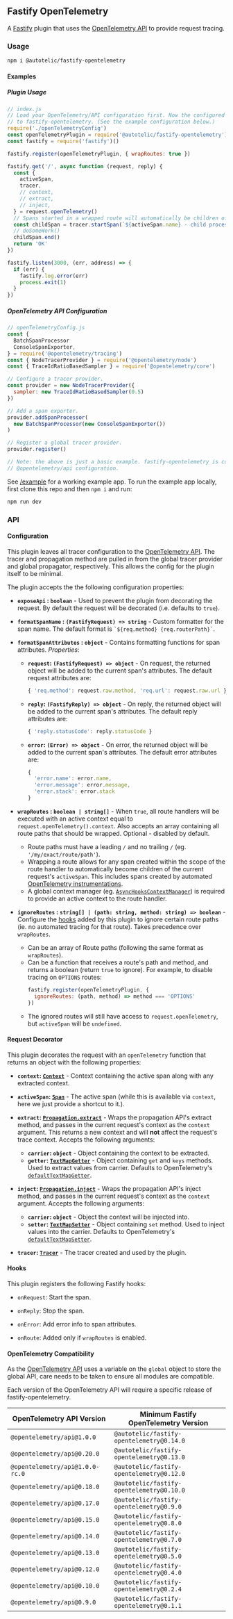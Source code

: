## Fastify OpenTelemetry

A [Fastify] plugin that uses the [OpenTelemetry API] to provide request tracing.

### Usage
```sh
npm i @autotelic/fastify-opentelemetry
```
#### Examples

##### Plugin Usage
```js
// index.js
// Load your OpenTelemetry/API configuration first. Now the configured SDK will be available
// to fastify-opentelemetry. (See the example configuration below.)
require('./openTelemetryConfig')
const openTelemetryPlugin = require('@autotelic/fastify-opentelemetry')
const fastify = require('fastify')()

fastify.register(openTelemetryPlugin, { wrapRoutes: true })

fastify.get('/', async function (request, reply) {
  const {
    activeSpan,
    tracer,
    // context,
    // extract,
    // inject,
  } = request.openTelemetry()
  // Spans started in a wrapped route will automatically be children of the activeSpan.
  const childSpan = tracer.startSpan(`${activeSpan.name} - child process`)
  // doSomeWork()
  childSpan.end()
  return 'OK'
})

fastify.listen(3000, (err, address) => {
  if (err) {
    fastify.log.error(err)
    process.exit(1)
  }
})
```

##### OpenTelemetry API Configuration
```js
// openTelemetryConfig.js
const {
  BatchSpanProcessor
  ConsoleSpanExporter,
} = require('@opentelemetry/tracing')
const { NodeTracerProvider } = require('@opentelemetry/node')
const { TraceIdRatioBasedSampler } = require('@opentelemetry/core')

// Configure a tracer provider.
const provider = new NodeTracerProvider({
  sampler: new TraceIdRatioBasedSampler(0.5)
})

// Add a span exporter.
provider.addSpanProcessor(
  new BatchSpanProcessor(new ConsoleSpanExporter())
)

// Register a global tracer provider.
provider.register()

// Note: the above is just a basic example. fastify-opentelemetry is compatible with any
// @opentelemetry/api configuration.
```

See [/example](./example/index.js) for a working example app. To run the example app locally, first clone this repo and then `npm i` and run:

```sh
npm run dev
```

### API

#### Configuration

This plugin leaves all tracer configuration to the [OpenTelemetry API]. The tracer and propagation method are pulled in from the global tracer provider and global propagator, respectively. This allows the config for the plugin itself to be minimal.

The plugin accepts the the following configuration properties:
  - **`exposeApi` : `boolean`** - Used to prevent the plugin from decorating the request. By default the request will be decorated (i.e. defaults to `true`).

  - **`formatSpanName` : `(FastifyRequest) => string`** - Custom formatter for the span name. The default format is ``` `${req.method} {req.routerPath}` ```.

  - **`formatSpanAttributes` : `object`** - Contains formatting functions for span attributes. *Properties*:
    - **`request`: `(FastifyRequest) => object`** - On request, the returned object will be added to the current span's attributes. The default request attributes are:
      ```js
      { 'req.method': request.raw.method, 'req.url': request.raw.url }
      ```
    - **`reply`: `(FastifyReply) => object`** - On reply, the returned object will be added to the current span's attributes. The default reply attributes are:
      ```js
      { 'reply.statusCode': reply.statusCode }
      ```
    - **`error`: `(Error) => object`** - On error, the returned object will be added to the current span's attributes. The default error attributes are:
      ```js
      {
        'error.name': error.name,
        'error.message': error.message,
        'error.stack': error.stack
      }
      ```

  - **`wrapRoutes` : `boolean | string[]`** - When `true`, all route handlers will be executed with an active context equal to `request.openTelemetry().context`. Also accepts an array containing all route paths that should be wrapped. Optional - disabled by default.
    - Route paths must have a leading `/` and no trailing `/` (eg. `'/my/exact/route/path'`).
    - Wrapping a route allows for any span created within the scope of the route handler to automatically become children of the current request's `activeSpan`. This includes spans created by automated [OpenTelemetry instrumentations].
    - A global context manager (eg. [`AsyncHooksContextManager`]) is required to provide an active context to the route handler.

  - **`ignoreRoutes` : `string[] | (path: string, method: string) => boolean`** - Configure the [hooks](#hooks) added by this plugin to ignore certain route paths (ie. no automated tracing for that route). Takes precedence over `wrapRoutes`.
    - Can be an array of Route paths (following the same format as `wrapRoutes`).
    - Can be a function that receives a route's path and method, and returns a boolean (return `true` to ignore). For example, to disable tracing on `OPTIONS` routes:
      ```js
      fastify.register(openTelemetryPlugin, {
        ignoreRoutes: (path, method) => method === 'OPTIONS'
      })
      ```
    - The ignored routes will still have access to `request.openTelemetry`, but `activeSpan` will be `undefined`.

#### Request Decorator

This plugin decorates the request with an `openTelemetry` function that returns an object with the following properties:
  - **`context`: [`Context`]** - Context containing the active span along with any extracted context.

  - **`activeSpan`: [`Span`]** - The active span (while this is available via `context`, here we just provide a shortcut to it.).

  - **`extract`: [`Propagation.extract`]** - Wraps the propagation API's extract method, and passes in the current request's context as the `context` argument. This returns a new context and will **not** affect the request's trace context. Accepts the following arguments:
    - **`carrier`: `object`** - Object containing the context to be extracted.
    - **`getter`: [`TextMapGetter`]** - Object containing `get` and `keys` methods. Used to extract values from carrier. Defaults to OpenTelemetry's [`defaultTextMapGetter`].

  - **`inject`: [`Propagation.inject`]** - Wraps the propagation API's inject method, and passes in the current request's context as the `context` argument. Accepts the following arguments:
    - **`carrier`: `object`** - Object the context will be injected into.
    - **`setter`: [`TextMapSetter`]** - Object containing `set` method. Used to inject values into the carrier. Defaults to OpenTelemetry's [`defaultTextMapSetter`].

  - **`tracer`: [`Tracer`]** - The tracer created and used by the plugin.

#### Hooks

This plugin registers the following Fastify hooks:

 - `onRequest`: Start the span.

 - `onReply`: Stop the span.

 - `onError`: Add error info to span attributes.

 - `onRoute`: Added only if `wrapRoutes` is enabled.

#### OpenTelemetry Compatibility

As the [OpenTelemetry API](https://github.com/open-telemetry/opentelemetry-js-api#version-compatibility) uses a
variable on the `global` object to store the global API, care needs to be taken to ensure all modules are compatible.

Each version of the OpenTelemetry API will require a specific release of fastify-opentelemetry.

| OpenTelemetry API Version       | Minimum Fastify OpenTelemetry Version      |
| ------------------------------- | ------------------------------------------ |
| `@opentelemetry/api@1.0.0`      |  `@autotelic/fastify-opentelemetry@0.14.0` |
| `@opentelemetry/api@0.20.0`     |  `@autotelic/fastify-opentelemetry@0.13.0` |
| `@opentelemetry/api@1.0.0-rc.0` |  `@autotelic/fastify-opentelemetry@0.12.0` |
| `@opentelemetry/api@0.18.0`     |  `@autotelic/fastify-opentelemetry@0.10.0` |
| `@opentelemetry/api@0.17.0`     |  `@autotelic/fastify-opentelemetry@0.9.0`  |
| `@opentelemetry/api@0.15.0`     |  `@autotelic/fastify-opentelemetry@0.8.0`  |
| `@opentelemetry/api@0.14.0`     |  `@autotelic/fastify-opentelemetry@0.7.0`  |
| `@opentelemetry/api@0.13.0`     |  `@autotelic/fastify-opentelemetry@0.5.0`  |
| `@opentelemetry/api@0.12.0`     |  `@autotelic/fastify-opentelemetry@0.4.0`  |
| `@opentelemetry/api@0.10.0`     |  `@autotelic/fastify-opentelemetry@0.2.4`  |
| `@opentelemetry/api@0.9.0`      |  `@autotelic/fastify-opentelemetry@0.1.1`  |

[Fastify]: https://fastify.io
[OpenTelemetry API]: https://github.com/open-telemetry/opentelemetry-js-api
[`Context`]: https://open-telemetry.github.io/opentelemetry-js/interfaces/context.html
[`Propagation.extract`]: https://open-telemetry.github.io/opentelemetry-js/classes/propagationapi.html#extract
[`Propagation.inject`]: https://open-telemetry.github.io/opentelemetry-js/classes/propagationapi.html#inject
[`Span`]: https://open-telemetry.github.io/opentelemetry-js/interfaces/span.html
[`Tracer`]: https://open-telemetry.github.io/opentelemetry-js/interfaces/tracer.html
[`TextMapGetter`]: https://open-telemetry.github.io/opentelemetry-js/interfaces/textmapgetter.html
[`defaultTextMapGetter`]: https://open-telemetry.github.io/opentelemetry-js/globals.html#defaulttextmapgetter
[`TextMapSetter`]: https://open-telemetry.github.io/opentelemetry-js/interfaces/textmapsetter.html
[`defaultTextMapSetter`]: https://open-telemetry.github.io/opentelemetry-js/globals.html#defaulttextmapsetter
[OpenTelemetry instrumentations]: https://github.com/open-telemetry/opentelemetry-js#node-instrumentations--plugins
[`AsyncHooksContextManager`]: https://github.com/open-telemetry/opentelemetry-js/tree/main/packages/opentelemetry-context-async-hooks
